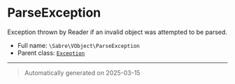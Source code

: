 
# ParseException

Exception thrown by Reader if an invalid object was attempted to be parsed.



* Full name: `\Sabre\VObject\ParseException`
* Parent class: [`Exception`](../../Exception.md)






***
> Automatically generated on 2025-03-15
